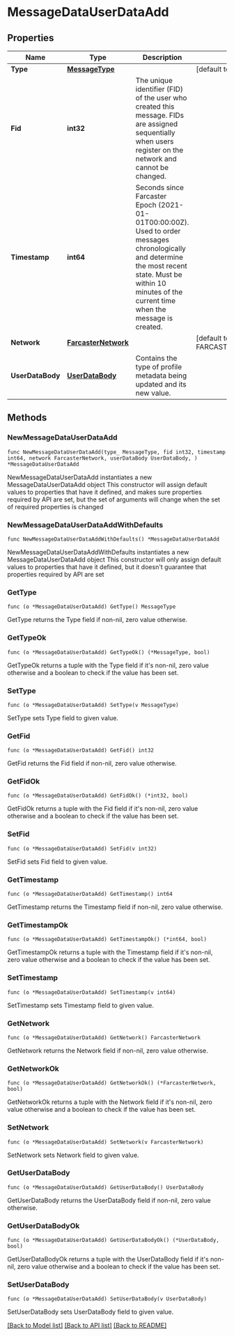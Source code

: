 # MessageDataUserDataAdd

## Properties

Name | Type | Description | Notes
------------ | ------------- | ------------- | -------------
**Type** | [**MessageType**](MessageType.md) |  | [default to MESSAGETYPE_MESSAGE_TYPE_CAST_ADD]
**Fid** | **int32** | The unique identifier (FID) of the user who created this message. FIDs are assigned sequentially when users register on the network and cannot be changed. | 
**Timestamp** | **int64** | Seconds since Farcaster Epoch (2021-01-01T00:00:00Z). Used to order messages chronologically and determine the most recent state. Must be within 10 minutes of the current time when the message is created. | 
**Network** | [**FarcasterNetwork**](FarcasterNetwork.md) |  | [default to FARCASTERNETWORK_FARCASTER_NETWORK_MAINNET]
**UserDataBody** | [**UserDataBody**](UserDataBody.md) | Contains the type of profile metadata being updated and its new value. | 

## Methods

### NewMessageDataUserDataAdd

`func NewMessageDataUserDataAdd(type_ MessageType, fid int32, timestamp int64, network FarcasterNetwork, userDataBody UserDataBody, ) *MessageDataUserDataAdd`

NewMessageDataUserDataAdd instantiates a new MessageDataUserDataAdd object
This constructor will assign default values to properties that have it defined,
and makes sure properties required by API are set, but the set of arguments
will change when the set of required properties is changed

### NewMessageDataUserDataAddWithDefaults

`func NewMessageDataUserDataAddWithDefaults() *MessageDataUserDataAdd`

NewMessageDataUserDataAddWithDefaults instantiates a new MessageDataUserDataAdd object
This constructor will only assign default values to properties that have it defined,
but it doesn't guarantee that properties required by API are set

### GetType

`func (o *MessageDataUserDataAdd) GetType() MessageType`

GetType returns the Type field if non-nil, zero value otherwise.

### GetTypeOk

`func (o *MessageDataUserDataAdd) GetTypeOk() (*MessageType, bool)`

GetTypeOk returns a tuple with the Type field if it's non-nil, zero value otherwise
and a boolean to check if the value has been set.

### SetType

`func (o *MessageDataUserDataAdd) SetType(v MessageType)`

SetType sets Type field to given value.


### GetFid

`func (o *MessageDataUserDataAdd) GetFid() int32`

GetFid returns the Fid field if non-nil, zero value otherwise.

### GetFidOk

`func (o *MessageDataUserDataAdd) GetFidOk() (*int32, bool)`

GetFidOk returns a tuple with the Fid field if it's non-nil, zero value otherwise
and a boolean to check if the value has been set.

### SetFid

`func (o *MessageDataUserDataAdd) SetFid(v int32)`

SetFid sets Fid field to given value.


### GetTimestamp

`func (o *MessageDataUserDataAdd) GetTimestamp() int64`

GetTimestamp returns the Timestamp field if non-nil, zero value otherwise.

### GetTimestampOk

`func (o *MessageDataUserDataAdd) GetTimestampOk() (*int64, bool)`

GetTimestampOk returns a tuple with the Timestamp field if it's non-nil, zero value otherwise
and a boolean to check if the value has been set.

### SetTimestamp

`func (o *MessageDataUserDataAdd) SetTimestamp(v int64)`

SetTimestamp sets Timestamp field to given value.


### GetNetwork

`func (o *MessageDataUserDataAdd) GetNetwork() FarcasterNetwork`

GetNetwork returns the Network field if non-nil, zero value otherwise.

### GetNetworkOk

`func (o *MessageDataUserDataAdd) GetNetworkOk() (*FarcasterNetwork, bool)`

GetNetworkOk returns a tuple with the Network field if it's non-nil, zero value otherwise
and a boolean to check if the value has been set.

### SetNetwork

`func (o *MessageDataUserDataAdd) SetNetwork(v FarcasterNetwork)`

SetNetwork sets Network field to given value.


### GetUserDataBody

`func (o *MessageDataUserDataAdd) GetUserDataBody() UserDataBody`

GetUserDataBody returns the UserDataBody field if non-nil, zero value otherwise.

### GetUserDataBodyOk

`func (o *MessageDataUserDataAdd) GetUserDataBodyOk() (*UserDataBody, bool)`

GetUserDataBodyOk returns a tuple with the UserDataBody field if it's non-nil, zero value otherwise
and a boolean to check if the value has been set.

### SetUserDataBody

`func (o *MessageDataUserDataAdd) SetUserDataBody(v UserDataBody)`

SetUserDataBody sets UserDataBody field to given value.



[[Back to Model list]](../README.md#documentation-for-models) [[Back to API list]](../README.md#documentation-for-api-endpoints) [[Back to README]](../README.md)



